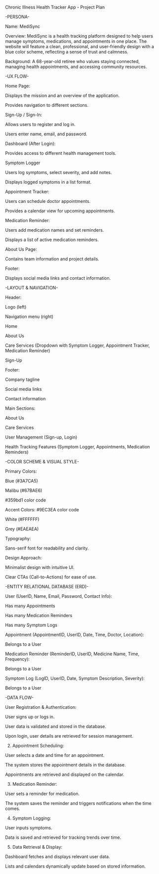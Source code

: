 Chronic Illness Health Tracker App - Project Plan

-PERSONA-

Name: MediSync

Overview: MediSync is a health tracking platform designed to help users manage symptoms, medications, and appointments in one place. The website will feature a clean, professional, and user-friendly design with a blue color scheme, reflecting a sense of trust and calmness.

Background: A 68-year-old retiree who values staying connected, managing health appointments, and accessing community resources.



-UX FLOW-

Home Page:

Displays the mission and an overview of the application.

Provides navigation to different sections.


Sign-Up / Sign-In:

Allows users to register and log in.

Users enter name, email, and password.


Dashboard (After Login):

Provides access to different health management tools.

Symptom Logger

Users log symptoms, select severity, and add notes.

Displays logged symptoms in a list format.


Appointment Tracker:

Users can schedule doctor appointments.

Provides a calendar view for upcoming appointments.


Medication Reminder:

Users add medication names and set reminders.

Displays a list of active medication reminders.


About Us Page:

Contains team information and project details.


Footer:

Displays social media links and contact information.


-LAYOUT & NAVIGATION-

Header:

Logo (left)

Navigation menu (right)

Home

About Us

Care Services (Dropdown with Symptom Logger, Appointment Tracker, Medication Reminder)

Sign-Up

Footer:

Company tagline

Social media links

Contact information

Main Sections:

About Us

Care Services

User Management (Sign-up, Login)

Health Tracking Features (Symptom Logger, Appointments, Medication Reminders)


-COLOR SCHEME & VISUAL STYLE-

Primary Colors:

Blue (#3A7CA5) 

 Malibu (#67BAE6)

 #359bd1 color code

 Accent Colors:
  #9EC3EA color code

White (#FFFFFF)

Grey (#EAEAEA)

Typography:

Sans-serif font for readability and clarity.

Design Approach:

Minimalist design with intuitive UI.

Clear CTAs (Call-to-Actions) for ease of use.

-ENTITY RELATIONAL DATABASE (ERD)-

User (UserID, Name, Email, Password, Contact Info):

Has many Appointments

Has many Medication Reminders

Has many Symptom Logs


Appointment (AppointmentID, UserID, Date, Time, Doctor, Location):

Belongs to a User


Medication Reminder (ReminderID, UserID, Medicine Name, Time, Frequency):

Belongs to a User


Symptom Log (LogID, UserID, Date, Symptom Description, Severity):

Belongs to a User




-DATA FLOW-

User Registration & Authentication:

User signs up or logs in.

User data is validated and stored in the database.

Upon login, user details are retrieved for session management.

2. Appointment Scheduling:

User selects a date and time for an appointment.

The system stores the appointment details in the database.

Appointments are retrieved and displayed on the calendar.

3. Medication Reminder:

User sets a reminder for medication.

The system saves the reminder and triggers notifications when the time comes.

4. Symptom Logging:

User inputs symptoms.

Data is saved and retrieved for tracking trends over time.

5. Data Retrieval & Display:

Dashboard fetches and displays relevant user data.

Lists and calendars dynamically update based on stored information.

